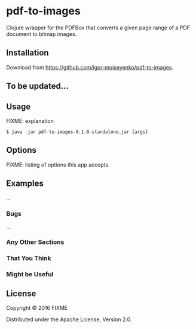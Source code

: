 # pdf-to-images

Clojure wrapper for the PDFBox that converts a given page range of a PDF document to bitmap images.

## Installation

Download from https://github.com/igor-moiseyenko/pdf-to-images.

## To be updated...

## Usage

FIXME: explanation

    $ java -jar pdf-to-images-0.1.0-standalone.jar [args]

## Options

FIXME: listing of options this app accepts.

## Examples

...

### Bugs

...

### Any Other Sections
### That You Think
### Might be Useful

## License

Copyright © 2016 FIXME

Distributed under the Apache License, Version 2.0.
